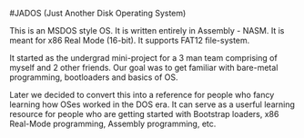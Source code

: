 #JADOS (Just Another Disk Operating System)

This is an MSDOS style OS. It is written entirely in Assembly - NASM. It is meant for x86 Real Mode (16-bit). It supports FAT12 file-system.  

It started as the undergrad mini-project for a 3 man team comprising of myself and 2 other friends. Our goal was to get familiar with bare-metal programming, bootloaders and basics of OS.

Later we decided to convert this into a reference for people who fancy learning how OSes worked in the DOS era. It can serve as a userful learning resource for people who are getting started with Bootstrap loaders, x86 Real-Mode programming, Assembly programming, etc.
